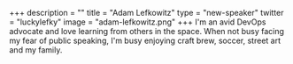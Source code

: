 +++
description = ""
title = "Adam Lefkowitz"
type = "new-speaker"
twitter = "luckylefky"
image = "adam-lefkowitz.png"
+++
I'm an avid DevOps advocate and love learning from others in the space. When not busy facing my fear of public speaking, I'm busy enjoying craft brew, soccer, street art and my family.